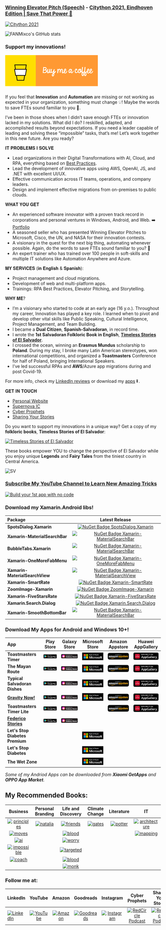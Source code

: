 ### [Winning Elevator Pitch (Speech)](https://www.youtube.com/watch?v=IcWZ962uYy0) - [Citython 2021, Eindhoven Edition | Save That Power 🔌](https://www.citython.eu/2021eindhoven)

[![Citython 2021](https://img.youtube.com/vi/IcWZ962uYy0/0.jpg)](https://www.youtube.com/watch?v=IcWZ962uYy0 "Citython 2021")

![FANMixco's GitHub stats](https://github-readme-stats.vercel.app/api?username=fanmixco&show_icons=true&theme=radical)

### Support my innovations!

[![sponsor me](https://raw.githubusercontent.com/FANMixco/Xamarin-SearchBar/master/bmc-rezr5vpd.gif)](https://github.com/sponsors/FANMixco/)

### 

If you feel that **Innovation** and **Automation** are missing or not working as expected in your organization, something must change 💡! Maybe the words to save FTEs sound familiar to you 🤔.

I’ve been in those shoes when I didn’t save enough FTEs or innovation lacked in my solutions. What did I do? I reskilled, adapted, and accomplished results beyond expectations. If you need a leader capable of leading and solving these “impossible” tasks, that’s me! Let’s work together in this new future. Are you ready?

𝐈𝐓 𝐏𝐑𝐎𝐁𝐋𝐄𝐌𝐒 𝐈 𝐒𝐎𝐋𝐕𝐄

- Lead organizations in their Digital Transformations with AI, Cloud, and RPA, everything based on [Best Practices][1].
- Lead the development of innovative apps using AWS, OpenAI, JS, and .NET with excellent UI/UX.
- Effective communication across IT teams, operations, and company leaders.
- Design and implement effective migrations from on-premises to public clouds.

𝐖𝐇𝐀𝐓 𝐘𝐎𝐔 𝐆𝐄𝐓

- An experienced software innovator with a proven track record in corporations and personal ventures in Windows, Android, and Web. ➡️ [Portfolio][2]
- A seasoned seller who has presented Winning Elevator Pitches to Microsoft, Cisco, the UN, and NASA for their innovation contests.
- A visionary in the quest for the next big thing, automating whenever possible. Again, do the words to save FTEs sound familiar to you? 🤔
- An expert trainer who has trained over 100 people in soft-skills and multiple IT solutions like Automation Anywhere and Azure.

𝐌𝐘 𝐒𝐄𝐑𝐕𝐈𝐂𝐄𝐒 (𝐢𝐧 𝐄𝐧𝐠𝐥𝐢𝐬𝐡 & 𝐒𝐩𝐚𝐧𝐢𝐬𝐡):

- Project management and cloud migrations.
- Development of web and multi-platform apps.
- Trainings: RPA Best Practices, Elevator Pitching, and Storytelling.

𝐖𝐇𝐘 𝐌𝐄?

- I’m a visionary who started to code at an early age (16 y.o.). Throughout my career, Innovation has played a key role. I learned when to pivot and develop other vital skills like Public Speaking, Cultural Intelligence, Project Management, and Team Building.
- I became a **Dual Citizen**, **Spanish-Salvadoran**, in record time.
- I wrote the **1st Salvadoran Folkloric Book in English**, [**Timeless Stories of El Salvador**][6].
- I crossed the ocean, winning an **Erasmus Mundus** scholarship to **Poland**. During my stay, I broke many Latin American stereotypes, won international competitions, and organized a **Toastmasters** Conference for half of Poland, bringing International Speakers.
- I've led successful RPAs and **AWS**/Azure app migrations during and post Covid-19.

For more info, check my [LinkedIn reviews][3] or download my [apps][7] ⏬.

𝐆𝐄𝐓 𝐈𝐍 𝐓𝐎𝐔𝐂𝐇

- [Personal Website][4]
- [Supernova IC][5]
- [Cyber Prophets][8]
- [Sharing Your Stories][24]

Do you want to support my innovations in a unique way? Get a copy of my **folkloric books**, **Timeless Stories of El Salvador**:

[![Timeless Stories of El Salvador](https://federiconavarrete.com/img/mybook/second_small.png)](https://a.co/d/asfWClh)

These books empower YOU to change the perspective of El Salvador while you enjoy unique **Legends** and **Fairy Tales** from the tiniest country in Central America.

![SV](http://federiconavarrete.com/img/sv.png)

### [Subscribe My YouTube Channel to Learn New Amazing Tricks](https://www.citython.eu/2021eindhoven)

[![Build your 1st app with no code](https://img.youtube.com/vi/RzCuuJdDY-A/0.jpg)](https://www.youtube.com/watch?v=RzCuuJdDY-A "Build your 1st app with no code")

###  Download my Xamarin.Android libs!

|  Package  |Latest Release|
|:----------|:------------:|
|**SpotsDialog.Xamarin**|[![NuGet Badge SpotsDialog.Xamarin](https://buildstats.info/nuget/SpotsDialog.Xamarin)](https://www.nuget.org/packages/SpotsDialog.Xamarin/)|
|**Xamarin-MaterialSearchBar**|[![NuGet Badge Xamarin-MaterialSearchBar](https://buildstats.info/nuget/Xamarin-MaterialSearchBar)](https://www.nuget.org/packages/Xamarin-MaterialSearchBar/)|
|**BubbleTabs.Xamarin**|[![NuGet Badge Xamarin-MaterialSearchBar](https://buildstats.info/nuget/BubbleTabs.Xamarin)](https://www.nuget.org/packages/BubbleTabs.Xamarin/)|
|**Xamarin-OneMoreFabMenu**|[![NuGet Badge Xamarin-OneMoreFabMenu](https://buildstats.info/nuget/Xamarin-OneMoreFabMenu)](https://www.nuget.org/packages/Xamarin-OneMoreFabMenu/)|
|**Xamarin-MaterialSearchView**|[![NuGet Badge Xamarin-MaterialSearchView](https://buildstats.info/nuget/Xamarin-MaterialSearchView)](https://www.nuget.org/packages/Xamarin-MaterialSearchView/)|
|**Xamarin-SmartRate**|[![NuGet Badge Xamarin-SmartRate](https://buildstats.info/nuget/Xamarin-SmartRate)](https://www.nuget.org/packages/Xamarin-SmartRate/)|
|**ZoomImage-Xamarin**|[![NuGet Badge ZoomImage-Xamarin](https://buildstats.info/nuget/ZoomImage-Xamarin)](https://www.nuget.org/packages/ZoomImage-Xamarin/)|
|**Xamarin-FiveStarsRate**|[![NuGet Badge Xamarin-FiveStarsRate](https://buildstats.info/nuget/Xamarin-FiveStarsRate)](https://www.nuget.org/packages/Xamarin-FiveStarsRate/)|
|**Xamarin.Search.Dialog**|[![NuGet Badge Xamarin.Search.Dialog](https://buildstats.info/nuget/Xamarin.Search.Dialog)](https://www.nuget.org/packages/Xamarin.Search.Dialog/)|
|**Xamarin-SmoothBottomBar**|[![NuGet Badge Xamarin-MaterialSearchBar](https://buildstats.info/nuget/Xamarin-SmoothBottomBar)](https://www.nuget.org/packages/Xamarin-SmoothBottomBar/)|

### Download My Apps for Android and Windows 10+!

|  App  |Play Store|Galaxy Store|Microsoft Store|Amazon Appstore|Huawei AppGallery|
|:----------|:------------:|:------------:|:------------:|:------------:|:------------:|
|**Toastmasters Timer**|[![Toastmasters Timer](https://raw.githubusercontent.com/FANMixco/federiconavarrete/master/img/stores_badges/google_play_micro.png)](https://play.google.com/store/apps/details?id=tk.supernova.tmtimer.tk.supernova.tmtimer)|[![Toastmasters Timer](https://raw.githubusercontent.com/FANMixco/federiconavarrete/master/img/stores_badges/galaxy_micro.png)](https://galaxy.store/tmtimer)|[![Toastmasters Timer](https://raw.githubusercontent.com/FANMixco/federiconavarrete/master/img/stores_badges/microsoft_micro.png)](https://bit.ly/36Ug2EC)|[![Toastmasters Timer](https://raw.githubusercontent.com/FANMixco/federiconavarrete/master/img/stores_badges/amazon_micro.png)](https://amzn.to/3eSF23h)|[![Toastmasters Timer](https://raw.githubusercontent.com/FANMixco/federiconavarrete/master/img/stores_badges/huawei_micro.png)](https://bit.ly/3rqoC7w)|
|**The Mayan Route**|[![The Mayan Route](https://raw.githubusercontent.com/FANMixco/federiconavarrete/master/img/stores_badges/google_play_micro.png)](https://bit.ly/37cTxuR)|[![The Mayan Route](https://raw.githubusercontent.com/FANMixco/federiconavarrete/master/img/stores_badges/galaxy_micro.png)](https://galaxy.store/lrm)|[![The Mayan Route](https://raw.githubusercontent.com/FANMixco/federiconavarrete/master/img/stores_badges/microsoft_micro.png)](https://bit.ly/3i1nX9l)|[![The Mayan Route](https://raw.githubusercontent.com/FANMixco/federiconavarrete/master/img/stores_badges/amazon_micro.png)](https://amzn.to/3yjg6df)|[![The Mayan Route](https://raw.githubusercontent.com/FANMixco/federiconavarrete/master/img/stores_badges/huawei_micro.png)](https://bit.ly/3zw36kC)|
|**Typical Salvadoran Dishes**|[![Typical Salvadoran Dishes](https://raw.githubusercontent.com/FANMixco/federiconavarrete/master/img/stores_badges/google_play_micro.png)](https://bit.ly/36XKnSB)|[![Typical Salvadoran Dishes](https://raw.githubusercontent.com/FANMixco/federiconavarrete/master/img/stores_badges/galaxy_micro.png)](https://galaxy.store/tipsal)|[![Typical Salvadoran Dishes](https://raw.githubusercontent.com/FANMixco/federiconavarrete/master/img/stores_badges/microsoft_micro.png)](https://bit.ly/2V4goFY)|[![Typical Salvadoran Dishes](https://raw.githubusercontent.com/FANMixco/federiconavarrete/master/img/stores_badges/amazon_micro.png)](https://amzn.to/3i0bdQg)|[![Typical Salvadoran Dishes](https://raw.githubusercontent.com/FANMixco/federiconavarrete/master/img/stores_badges/huawei_micro.png)](https://bit.ly/3eMF251)|
|[**Gravity Now!**](https://fanmixco.github.io/gravitynow-angular)|[![Gravity Now!](https://raw.githubusercontent.com/FANMixco/federiconavarrete/master/img/stores_badges/google_play_micro.png)](https://bit.ly/3rv7vS5)|[![Gravity Now!](https://raw.githubusercontent.com/FANMixco/federiconavarrete/master/img/stores_badges/galaxy_micro.png)](https://galaxy.store/gnow)|[![Gravity Now!](https://raw.githubusercontent.com/FANMixco/federiconavarrete/master/img/stores_badges/microsoft_micro.png)](https://bit.ly/36ZaRTW)|[![Gravity Now!](https://raw.githubusercontent.com/FANMixco/federiconavarrete/master/img/stores_badges/amazon_micro.png)](https://amzn.to/3y2egwV)|[![Gravity Now!](https://raw.githubusercontent.com/FANMixco/federiconavarrete/master/img/stores_badges/huawei_micro.png)](https://bit.ly/3iBkjly)|
|**Toastmasters Timer Lite**|[![Toastmasters Timer Lite](https://raw.githubusercontent.com/FANMixco/federiconavarrete/master/img/stores_badges/google_play_micro.png)](https://bit.ly/3zx5zeE)|[![Toastmasters Timer Lite](https://raw.githubusercontent.com/FANMixco/federiconavarrete/master/img/stores_badges/galaxy_micro.png)](https://galaxy.store/tmtimerl)||[![Toastmasters Timer Lite](https://raw.githubusercontent.com/FANMixco/federiconavarrete/master/img/stores_badges/amazon_micro.png)](https://amzn.to/3iBmaXy)|[![Toastmasters Timer Lite](https://raw.githubusercontent.com/FANMixco/federiconavarrete/master/img/stores_badges/huawei_micro.png)](https://bit.ly/3l6MM5O)|
|[**Federico Stories**](https://federicostories.blogspot.com)|[![Federico Stories](https://raw.githubusercontent.com/FANMixco/federiconavarrete/master/img/stores_badges/google_play_micro.png)](https://play.google.com/store/apps/details?id=tk.supernova.federicostories)|[![The Mayan Route](https://raw.githubusercontent.com/FANMixco/federiconavarrete/master/img/stores_badges/galaxy_micro.png)](https://galaxy.store/fstories)|||||
|**Let's Stop Diabetes Premium**|||[![LSD Premium](https://raw.githubusercontent.com/FANMixco/federiconavarrete/master/img/stores_badges/microsoft_micro.png)](https://bit.ly/3BLy1vh)|||
|**Let's Stop Diabetes**|||[![LSD](https://raw.githubusercontent.com/FANMixco/federiconavarrete/master/img/stores_badges/microsoft_micro.png)](https://bit.ly/3BAlVEY)|||
|**The Wet Zone**|||[![TWZ](https://raw.githubusercontent.com/FANMixco/federiconavarrete/master/img/stores_badges/microsoft_micro.png)](https://bit.ly/36YeWaS)|||

_Some of my Andriod Apps can be downloaded from **Xiaomi GetApps** and **OPPO App Market**._

## My Recommended Books:

|Business|Personal Branding|Life and Discovery|Climate Change|Literature|IT|
|:------------:|:------------:|:------------:|:------------:|:------------:|:------------:|
|[![principles][22]](https://amzn.to/3OfRNUF)|[![natalia][10]](https://amzn.to/2MOgslZ)|[![friends][11]](https://bit.ly/2p0eZNl)|[![gates][12]](https://amzn.to/3dlgD5i)|[![potter][13]](https://amzn.to/2TtC6wY)|[![architecture][14]](https://bit.ly/3I29FjM)|
|[![moves][9]](https://amzn.to/3lriwSB)||[![blood][15]](https://amzn.to/2XuIe9O)|||[![mapping][16]](https://bit.ly/377v3SN)|
|[![ai][23]](https://amzn.to/3PJAv35)||[![worry][20]](https://amzn.to/2ivFURl)||||
|[![impossible][17]](https://bit.ly/2L90eon)||[![targeted][18]](https://amzn.to/31h16AM)||||
|[![coach][19]](https://amzn.to/3rurjH1)||[![blood][15]](https://amzn.to/2XuIe9O)||||||
|||[![monk][21]](https://amzn.to/2fjDsY5)|||||

### Follow me at:

|  LinkedIn  |YouTube|Amazon|Goodreads|Instagram|Cyber Prophets|Sharing Your Stories|TikTok|
|:----------|:------------:|:------------:|:------------:|:------------:|:------------:|:------------:|:------------:|
|[![LinkedIn](https://i.stack.imgur.com/idQWu.png)](https://www.linkedin.com/in/federiconavarrete)|[![YouTube](https://i.stack.imgur.com/CFPMR.png)](https://youtube.com/@FedericoNavarrete)|[![Amazon](https://i.stack.imgur.com/NFOeE.png)](https://www.amazon.com/Federico-Navarrete/e/B08NJTXQRV)|[![Goodreads](https://i.stack.imgur.com/oBk0g.jpg)](https://www.goodreads.com/author/show/21125413.Federico_Navarrete)|[![Instagram](https://i.stack.imgur.com/PIfqY.png)](https://www.instagram.com/federico_the_consultant)|[![RedCircle Podcast](https://i.stack.imgur.com/4XICF.png)](https://redcircle.com/shows/cyber-prophets)|[![RedCircle Podcast](https://i.stack.imgur.com/4XICF.png)](https://redcircle.com/shows/sharing-your-stories)|[![TikTok](https://i.stack.imgur.com/pP7X2.png)](https://www.tiktok.com/@federicostories)|

  [1]: https://fanmixco.github.io/rpaBestPractices/
  [2]: https://federiconavarrete.com/apps.html
  [3]: https://www.linkedin.com/in/federiconavarrete/
  [4]: https://federiconavarrete.com
  [5]: https://supernovaic.com
  [6]: https://www.amazon.com/dp/B08MQFZNM5
  [7]: https://federiconavarrete.com/apps.html
  [8]: https://redcircle.com/shows/cyber-prophets
  [9]: https://federiconavarrete.com/img/books/en/moves.jpg
  [10]: https://federiconavarrete.com/img/books/en/linkedin.jpg
  [11]: https://federiconavarrete.com/img/books/en/WF.jpg
  [12]: https://federiconavarrete.com/img/books/en/warming.jpg
  [13]: https://federiconavarrete.com/img/books/en/HP.jpg
  [14]: https://federiconavarrete.com/img/books/en/arch.jpg
  [15]: https://federiconavarrete.com/img/books/en/blood.jpg
  [16]: https://federiconavarrete.com/img/books/en/sm.jpg
  [17]: https://federiconavarrete.com/img/books/en/impossible.jpg
  [18]: https://federiconavarrete.com/img/books/en/targeted.jpg
  [19]: https://federiconavarrete.com/img/books/en/coach.jpg
  [20]: https://federiconavarrete.com/img/books/en/worry.jpg
  [21]: https://federiconavarrete.com/img/books/en/monk.jpg
  [22]: https://federiconavarrete.com/img/books/en/principles.jpg
  [23]: https://federiconavarrete.com/img/books/en/ai.jpg
  [24]: https://redcircle.com/shows/sharing-your-stories
